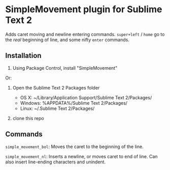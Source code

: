 SimpleMovement plugin for Sublime Text 2
========================================

Adds caret moving and newline entering commands.  `super+left` / `home` go to the *real* beginning of line, and some nifty `enter` commands.


Installation
------------

1. Using Package Control, install "SimpleMovement"

Or:

1. Open the Sublime Text 2 Packages folder

    - OS X: ~/Library/Application Support/Sublime Text 2/Packages/
    - Windows: %APPDATA%/Sublime Text 2/Packages/
    - Linux: ~/.Sublime Text 2/Packages/

2. clone this repo

Commands
--------

`simple_movement_bol`: Moves the caret to the beginning of the line.

`simple_movement_nl`: Inserts a newline, or moves caret to end of line.  Can also insert line-ending characters and unindent.
